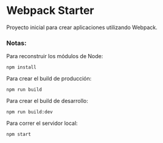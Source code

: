 # Webpack Starter

Proyecto inicial para crear aplicaciones utilizando Webpack.

### Notas: 
Para reconstruir los módulos de Node:

```
npm install
```

Para crear el build de producción:

```
npm run build
```

Para crear el build de desarrollo:

```
npm run build:dev
```

Para correr el servidor local:

```
npm start
```